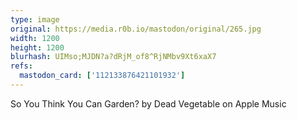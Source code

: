 ```yaml
---
type: image
original: https://media.r0b.io/mastodon/original/265.jpg
width: 1200
height: 1200
blurhash: UIMso;MJDN?a?dRjM_of8^RjNMbv9Xt6xaX7
refs:
  mastodon_card: ['112133876421101932']
---
```


So You Think You Can Garden? by Dead Vegetable on Apple Music
